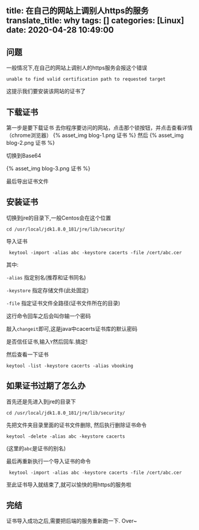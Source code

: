 title: 在自己的网站上调别人https的服务
translate_title: why
tags: []
categories: [Linux]
date: 2020-04-28 10:49:00
---
## 问题
一般情况下,在自己的网站上调别人的https服务会报这个错误
```
unable to find valid certification path to requested target
```
这提示我们要安装该网站的证书了

## 下载证书
第一步是要下载证书
去你程序要访问的网站，点击那个锁按钮，并点击查看详情（chrome浏览器）
{% asset_img blog-1.png 证书 %}
然后
{% asset_img blog-2.png 证书 %}

切换到Base64

{% asset_img blog-3.png 证书 %}

最后导出证书文件

## 安装证书
切换到jre的目录下,一般Centos会在这个位置
```
cd /usr/local/jdk1.8.0_181/jre/lib/security/
```
导入证书
```
 keytool -import -alias abc -keystore cacerts -file /cert/abc.cer
```

其中:

`-alias` 指定别名(推荐和证书同名)

`-keystore` 指定存储文件(此处固定)

`-file` 指定证书文件全路径(证书文件所在的目录)

这行命令回车之后会叫你输一个密码

敲入`changeit`即可,这是java中cacerts证书库的默认密码

是否信任证书,输入`Y`然后回车.搞定!

然后查看一下证书

```
keytool -list -keystore cacerts -alias vbooking
```

## 如果证书过期了怎么办

首先还是先进入到jre的目录下
```
cd /usr/local/jdk1.8.0_181/jre/lib/security/
```

先把文件夹目录里面的证书文件删除, 然后执行删除证书命令
```
keytool -delete -alias abc -keystore cacerts
```

(这里的`abc`是证书的别名)

最后再重新执行一个导入证书的命令

```
 keytool -import -alias abc -keystore cacerts -file /cert/abc.cer
```

至此证书导入就结束了,就可以愉快的用https的服务啦

## 完结
证书导入成功之后,需要把后端的服务重新跑一下. Over~